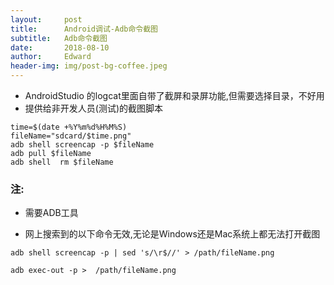 ```yaml
---
layout:     post
title:      Android调试-Adb命令截图
subtitle:   Adb命令截图
date:       2018-08-10
author:     Edward
header-img: img/post-bg-coffee.jpeg
---
```


- AndroidStudio 的logcat里面自带了截屏和录屏功能,但需要选择目录，不好用
- 提供给非开发人员(测试)的截图脚本


```
time=$(date +%Y%m%d%H%M%S)
fileName="sdcard/$time.png"
adb shell screencap -p $fileName
adb pull $fileName
adb shell  rm $fileName
```

### 注: 
- 需要ADB工具

- 网上搜索到的以下命令无效,无论是Windows还是Mac系统上都无法打开截图
```
adb shell screencap -p | sed 's/\r$//' > /path/fileName.png
```
```
adb exec-out -p >  /path/fileName.png
```



